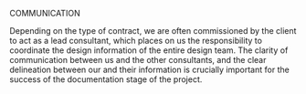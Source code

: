 COMMUNICATION

Depending on the type of contract, we are often commissioned by the client to act as a lead consultant, which places on us the responsibility to coordinate the design information of the entire design team. The clarity of communication between us and the other consultants, and the clear delineation between our and their information is crucially important for the success of the documentation stage of the project.
